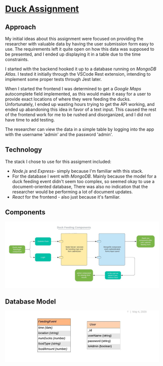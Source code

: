 # [Duck Assignment](https://duckclient01.herokuapp.com/)
## Approach
My initial ideas about this assignment were focused on providing the researcher with valuable data by having the user submission form easy to use. The requirements left it quite open on how this data was supposed to be presented, and I ended up displaying it in a table due to the time constraints. 

I started with the backend hooked it up to a database running on _MongoDB Atlas_. I tested it initially through the VSCode Rest extension, intending to implement some proper tests through Jest later.

When I started the frontend I was determined to get a _Google Maps_ autocomplete field implemented, as this would make it easy for a user to provide exact locations of where they were feeding the ducks. Unfortunately, I ended up wasting hours trying to get the API working, and ended up abandoning this idea in favor of a text input. This caused the rest of the frontend work for me to be rushed and disorganized, and I did not have time to add testing. 

The researcher can view the data in a simple table by logging into the app with the username 'admin' and the password 'admin'.

## Technology 
The stack I chose to use for this assigment included:

- _Node.js_ and _Express_- simply because I'm familiar with this stack.
- For the database I went with _MongoDB_. Mainly because the model for a duck feeding event didn't seem too complex, so seemed okay to use a document-oriented database, There was also no indication that the researcher would be performing a lot of document updates.
- _React_ for the frontend - also just because it's familiar.

## Components
![alt text](static/ducks_components.jpeg "component diagram")

## Database Model
![alt text](static/ducks_db.jpeg "db diagram")


